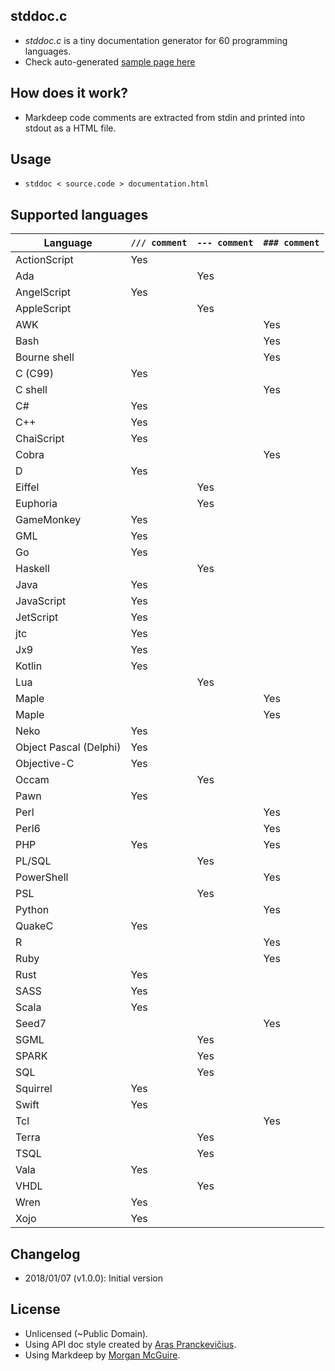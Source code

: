 ## stddoc.c
- _stddoc.c_ is a tiny documentation generator for 60 programming languages.
- Check auto-generated [sample page here](https://rawgit.com/r-lyeh/stddoc.c/master/stddoc.c.html)

## How does it work?
- Markdeep code comments are extracted from stdin and printed into stdout as a HTML file.

## Usage
- `stddoc < source.code > documentation.html`

## Supported languages

Language                | `/// comment`      | `--- comment` | `### comment`
------------------------|:-------------------|:--------------|:-------------------
ActionScript            | Yes                |               |
Ada                     |                    | Yes           |
AngelScript             | Yes                |               |
AppleScript             |                    | Yes           |
AWK                     |                    |               | Yes
Bash                    |                    |               | Yes
Bourne shell            |                    |               | Yes
C (C99)                 | Yes                |               |
C shell                 |                    |               | Yes
C#                      | Yes                |               |
C++                     | Yes                |               |
ChaiScript              | Yes                |               |
Cobra                   |                    |               | Yes
D                       | Yes                |               |
Eiffel                  |                    | Yes           |
Euphoria                |                    | Yes           |
GameMonkey              | Yes                |               |
GML                     | Yes                |               |
Go                      | Yes                |               |
Haskell                 |                    | Yes           |
Java                    | Yes                |               |
JavaScript              | Yes                |               |
JetScript               | Yes                |               |
jtc                     | Yes                |               |
Jx9                     | Yes                |               |
Kotlin                  | Yes                |               |
Lua                     |                    | Yes           |
Maple                   |                    |               | Yes
Maple                   |                    |               | Yes
Neko                    | Yes                |               |
Object Pascal (Delphi)  | Yes                |               |
Objective-C             | Yes                |               |
Occam                   |                    | Yes           |
Pawn                    | Yes                |               |
Perl                    |                    |               | Yes
Perl6                   |                    |               | Yes
PHP                     | Yes                |               | Yes
PL/SQL                  |                    | Yes           |
PowerShell              |                    |               | Yes
PSL                     |                    | Yes           |
Python                  |                    |               | Yes
QuakeC                  | Yes                |               |
R                       |                    |               | Yes
Ruby                    |                    |               | Yes
Rust                    | Yes                |               |
SASS                    | Yes                |               |
Scala                   | Yes                |               |
Seed7                   |                    |               | Yes
SGML                    |                    | Yes           |
SPARK                   |                    | Yes           |
SQL                     |                    | Yes           |
Squirrel                | Yes                |               |
Swift                   | Yes                |               |
Tcl                     |                    |               | Yes
Terra                   |                    | Yes           |
TSQL                    |                    | Yes           |
Vala                    | Yes                |               |
VHDL                    |                    | Yes           |
Wren                    | Yes                |               |
Xojo                    | Yes                |               |

## Changelog
- 2018/01/07 (v1.0.0):  Initial version

## License
- Unlicensed (~Public Domain).
- Using API doc style created by [Aras Pranckevičius](https://github.com/aras-p).
- Using Markdeep by [Morgan McGuire](https://casual-effects.com/markdeep/).
